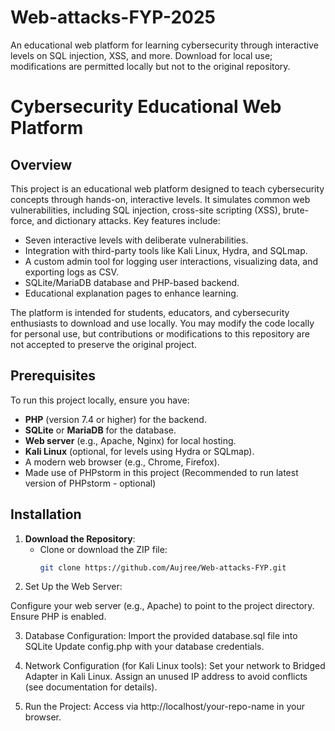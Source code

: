 # Web-attacks-FYP-2025
An educational web platform for learning cybersecurity through interactive levels on SQL injection, XSS, and more. Download for local use; modifications are permitted locally but not to the original repository.

# Cybersecurity Educational Web Platform

## Overview
This project is an educational web platform designed to teach cybersecurity concepts through hands-on, interactive levels. It simulates common web vulnerabilities, including SQL injection, cross-site scripting (XSS), brute-force, and dictionary attacks. Key features include:
- Seven interactive levels with deliberate vulnerabilities.
- Integration with third-party tools like Kali Linux, Hydra, and SQLmap.
- A custom admin tool for logging user interactions, visualizing data, and exporting logs as CSV.
- SQLite/MariaDB database and PHP-based backend.
- Educational explanation pages to enhance learning.

The platform is intended for students, educators, and cybersecurity enthusiasts to download and use locally. You may modify the code locally for personal use, but contributions or modifications to this repository are not accepted to preserve the original project.

## Prerequisites
To run this project locally, ensure you have:
- **PHP** (version 7.4 or higher) for the backend.
- **SQLite** or **MariaDB** for the database.
- **Web server** (e.g., Apache, Nginx) for local hosting.
- **Kali Linux** (optional, for levels using Hydra or SQLmap).
- A modern web browser (e.g., Chrome, Firefox).
- Made use of PHPstorm in this project (Recommended to run latest version of PHPstorm - optional)

## Installation
1. **Download the Repository**:
   - Clone or download the ZIP file:
     ```bash
     git clone https://github.com/Aujree/Web-attacks-FYP.git
     
2. Set Up the Web Server:

Configure your web server (e.g., Apache) to point to the project directory.
Ensure PHP is enabled.

3. Database Configuration:
Import the provided database.sql file into SQLite
Update config.php with your database credentials.

4. Network Configuration (for Kali Linux tools):
Set your network to Bridged Adapter in Kali Linux.
Assign an unused IP address to avoid conflicts (see documentation for details).

3. Run the Project:
Access via http://localhost/your-repo-name in your browser.
